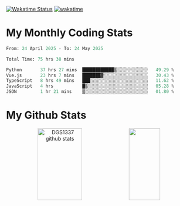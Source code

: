 [![Wakatime Status](https://github.com/noopurphalak/noopurphalak/workflows/wakatime-status-update/badge.svg)](https://github.com/noopurphalak/noopurphalak/actions/workflows/main.yml)
[![wakatime](https://wakatime.com/badge/user/80ace140-ef40-4fdd-b8ed-f3be3d2e1aea.svg)](https://wakatime.com/@80ace140-ef40-4fdd-b8ed-f3be3d2e1aea)

# My Monthly Coding Stats

<!--START_SECTION:waka-->

```python
From: 24 April 2025 - To: 24 May 2025

Total Time: 75 hrs 38 mins

Python       37 hrs 27 mins  ████████████▒░░░░░░░░░░░░   49.29 %
Vue.js       23 hrs 7 mins   ███████▓░░░░░░░░░░░░░░░░░   30.43 %
TypeScript   8 hrs 49 mins   ███░░░░░░░░░░░░░░░░░░░░░░   11.62 %
JavaScript   4 hrs           █▒░░░░░░░░░░░░░░░░░░░░░░░   05.28 %
JSON         1 hr 21 mins    ▒░░░░░░░░░░░░░░░░░░░░░░░░   01.80 %
```

<!--END_SECTION:waka-->

# My Github Stats
<div style="text-align: center;">
  <img width="49%" height="195px" src="https://github-readme-stats-sigma-five.vercel.app/api?username=noopurphalak&show_icons=true&count_private=true&hide_border=true&title_color=00FFFF&icon_color=00FFFF&text_color=00FFFF&bg_color=0d1117" alt="DGS1337 github stats" />
  <img width="41%" height="195px" src="https://github-readme-stats-sigma-five.vercel.app/api/top-langs/?username=noopurphalak&layout=compact&hide_border=true&title_color=00FFFF&text_color=00FFFF&bg_color=0d1117" />
</div>
